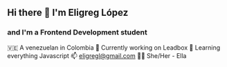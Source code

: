 ## Hi there 👋 I'm Eligreg López

### and I'm a Frontend Development student

🇻🇪 A venezuelan in Colombia
🔭 Currently working on Leadbox
🌱 Learning everything Javascript
📫 eligregl@gmail.com
🧍‍♀️ She/Her - Ella

<!--
**eligregl/eligregl** is a ✨ _special_ ✨ repository because its `README.md` (this file) appears on your GitHub profile.

